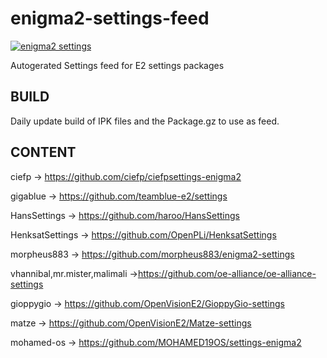 # enigma2-settings-feed

[![enigma2 settings](https://github.com/oe-alliance/enigma2-settings-feed/actions/workflows/build.yml/badge.svg)](https://github.com/oe-alliance/enigma2-settings-feed/actions/workflows/build.yml)

Autogerated Settings feed for E2 settings packages

## BUILD
Daily update build of IPK files and the Package.gz to use as feed.

## CONTENT
ciefp -> https://github.com/ciefp/ciefpsettings-enigma2

gigablue -> https://github.com/teamblue-e2/settings

HansSettings -> https://github.com/haroo/HansSettings

HenksatSettings -> https://github.com/OpenPLi/HenksatSettings

morpheus883 -> https://github.com/morpheus883/enigma2-settings

vhannibal,mr.mister,malimali ->https://github.com/oe-alliance/oe-alliance-settings

gioppygio -> https://github.com/OpenVisionE2/GioppyGio-settings

matze -> https://github.com/OpenVisionE2/Matze-settings

mohamed-os -> https://github.com/MOHAMED19OS/settings-enigma2
